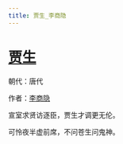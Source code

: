 ```yaml
---
title: 贾生_李商隐
---
```


# [贾生](http://so.gushiwen.org/view_28931.aspx)

朝代：唐代

作者：[李商隐](http://so.gushiwen.org/author_204.aspx)

宣室求贤访逐臣，贾生才调更无伦。

可怜夜半虚前席，不问苍生问鬼神。